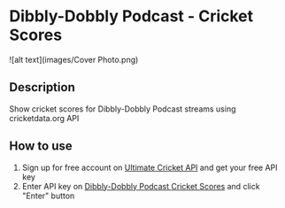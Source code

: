 # Dibbly-Dobbly Podcast - Cricket Scores

![alt text](images/Cover Photo.png)

## Description
Show cricket scores for Dibbly-Dobbly Podcast streams using cricketdata.org API

## How to use
1. Sign up for free account on [Ultimate Cricket API](cricketdata.org) and get your free API key
2. Enter API key on [Dibbly-Dobbly Podcast Cricket Scores](https://chris-karagiannis.github.io/cricket-scores/) and click "Enter" button
